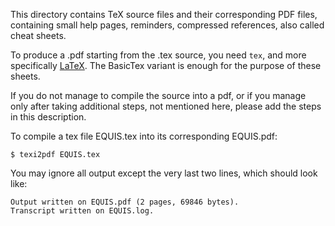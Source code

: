 This directory contains TeX source files and their corresponding
PDF files, containing small help pages, reminders, compressed
references, also called cheat sheets.

To produce a .pdf starting from the .tex source, you need `tex`,
and more specifically [LaTeX](https://www.latex-project.org/get/).
The BasicTex variant is enough for the purpose of these sheets.

If you do not manage to compile the source into a pdf, or if you
manage only after taking additional steps, not mentioned here,
please add the steps in this description.

To compile a tex file EQUIS.tex into its corresponding EQUIS.pdf:

    $ texi2pdf EQUIS.tex

You may ignore all output except the very last two lines, which
should look like:

    Output written on EQUIS.pdf (2 pages, 69846 bytes).
    Transcript written on EQUIS.log.

